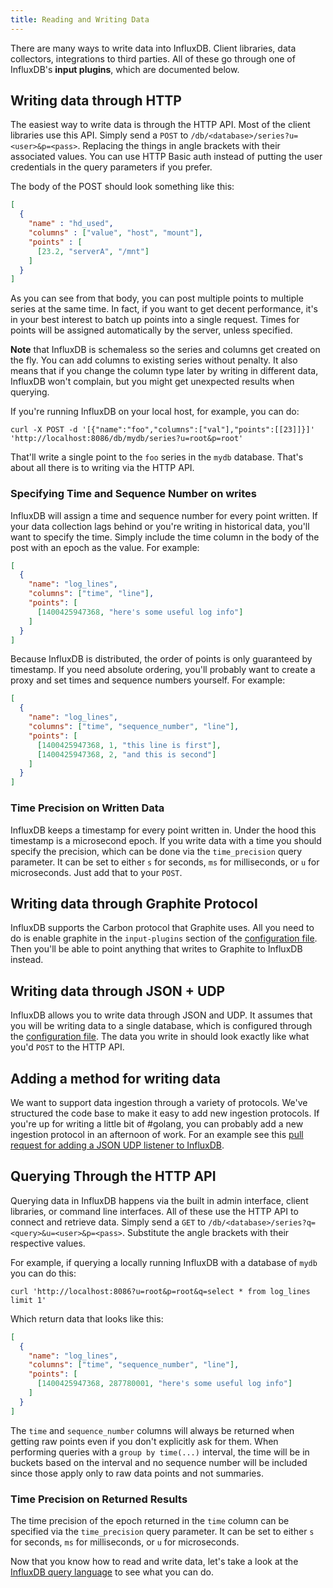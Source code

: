 ```yaml
---
title: Reading and Writing Data
---
```


There are many ways to write data into InfluxDB.
Client libraries, data collectors, integrations to third parties.
All of these go through one of InfluxDB's **input plugins**, which are documented below.

## Writing data through HTTP

The easiest way to write data is through the HTTP API.
Most of the client libraries use this API.
Simply send a `POST` to `/db/<database>/series?u=<user>&p=<pass>`.
Replacing the things in angle brackets with their associated values.
You can use HTTP Basic auth instead of putting the user credentials in the query parameters if you prefer.

The body of the POST should look something like this:

```json
[
  {
    "name" : "hd_used",
    "columns" : ["value", "host", "mount"],
    "points" : [
      [23.2, "serverA", "/mnt"]
    ]
  }
]
```

As you can see from that body, you can post multiple points to multiple series at the same time.
In fact, if you want to get decent performance, it's in your best interest to batch up points into a single request.
Times for points will be assigned automatically by the server, unless specified.

**Note** that InfluxDB is schemaless so the series and columns get created on the fly.
You can add columns to existing series without penalty.
It also means that if you change the column type later by writing in different data, InfluxDB won't complain, but you might get unexpected results when querying.

If you're running InfluxDB on your local host, for example, you can do:

```
curl -X POST -d '[{"name":"foo","columns":["val"],"points":[[23]]}]' 'http://localhost:8086/db/mydb/series?u=root&p=root'
```

That'll write a single point to the `foo` series in the `mydb` database.
That's about all there is to writing via the HTTP API.

### Specifying Time and Sequence Number on writes

InfluxDB will assign a time and sequence number for every point written.
If your data collection lags behind or you're writing in historical data, you'll want to specify the time.
Simply include the time column in the body of the post with an epoch as the value.
For example:

```json
[
  {
    "name": "log_lines",
    "columns": ["time", "line"],
    "points": [
      [1400425947368, "here's some useful log info"]
    ]
  }
]
```

Because InfluxDB is distributed, the order of points is only guaranteed by timestamp.
If you need absolute ordering, you'll probably want to create a proxy and set times and sequence numbers yourself.
For example:

```json
[
  {
    "name": "log_lines",
    "columns": ["time", "sequence_number", "line"],
    "points": [
      [1400425947368, 1, "this line is first"],
      [1400425947368, 2, "and this is second"]
    ]
  }
]
```

### Time Precision on Written Data

InfluxDB keeps a timestamp for every point written in.
Under the hood this timestamp is a microsecond epoch.
If you write data with a time you should specify the precision, which can be done via the `time_precision` query parameter.
It can be set to either `s` for seconds, `ms` for milliseconds, or `u` for microseconds.
Just add that to your `POST`.

## Writing data through Graphite Protocol

InfluxDB supports the Carbon protocol that Graphite uses.
All you need to do is enable graphite in the `input-plugins` section of the [configuration file](https://github.com/influxdb/influxdb/blob/master/config.sample.toml).
Then you'll be able to point anything that writes to Graphite to InfluxDB instead.

## Writing data through JSON + UDP

InfluxDB allows you to write data through JSON and UDP.
It assumes that you will be writing data to a single database, which is configured through the [configuration file](https://github.com/influxdb/influxdb/blob/master/config.sample.toml).
The data you write in should look exactly like what you'd `POST` to the HTTP API.

## Adding a method for writing data

We want to support data ingestion through a variety of protocols.
We've structured the code base to make it easy to add new ingestion protocols.
If you're up for writing a little bit of #golang, you can probably add a new ingestion protocol in an afternoon of work.
For an example see this [pull request for adding a JSON UDP listener to InfluxDB](https://github.com/influxdb/influxdb/pull/477/files).

## Querying Through the HTTP API

Querying data in InfluxDB happens via the built in admin interface, client libraries, or command line interfaces.
All of these use the HTTP API to connect and retrieve data.
Simply send a `GET` to `/db/<database>/series?q=<query>&u=<user>&p=<pass>`.
Substitute the angle brackets with their respective values.

For example, if querying a locally running InfluxDB with a database of `mydb` you can do this:

```
curl 'http://localhost:8086?u=root&p=root&q=select * from log_lines limit 1'
```

Which return data that looks like this:

```json
[
  {
    "name": "log_lines",
    "columns": ["time", "sequence_number", "line"],
    "points": [
      [1400425947368, 287780001, "here's some useful log info"]
    ]
  }
]
```

The `time` and `sequence_number` columns will always be returned when getting raw points even if you don't explicitly ask for them.
When performing queries with a `group by time(...)` interval, the time will be in buckets based on the interval and no sequence number will be included since those apply only to raw data points and not summaries.

### Time Precision on Returned Results

The time precision of the epoch returned in the `time` column can be specified via the `time_precision` query parameter.
It can be set to either `s` for seconds, `ms` for milliseconds, or `u` for microseconds.

Now that you know how to read and write data, let's take a look at the [InfluxDB query language](query_language.html) to see what you can do.

